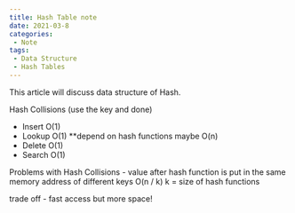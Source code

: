```yaml
---
title: Hash Table note
date: 2021-03-8
categories:
 - Note
tags:
 - Data Structure
 - Hash Tables
---
```


This article will discuss data structure of Hash.


Hash Collisions (use the key and done)  
- Insert O(1)
- Lookup O(1) **depend on hash functions maybe O(n)
- Delete O(1)
- Search O(1)

Problems with Hash
Collisions - value after hash function is put in the same memory address of different keys 
O(n / k) k = size of hash functions 

trade off - fast access but more space!
